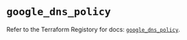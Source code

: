 # `google_dns_policy`

Refer to the Terraform Registory for docs: [`google_dns_policy`](https://registry.terraform.io/providers/hashicorp/google-beta/4.66.0/docs/resources/google_dns_policy).
